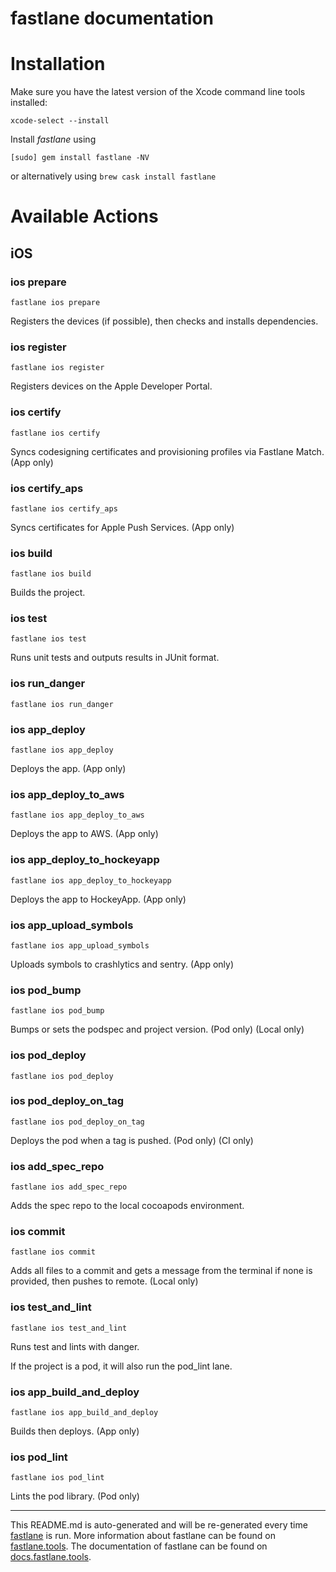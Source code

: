 fastlane documentation
================
# Installation

Make sure you have the latest version of the Xcode command line tools installed:

```
xcode-select --install
```

Install _fastlane_ using
```
[sudo] gem install fastlane -NV
```
or alternatively using `brew cask install fastlane`

# Available Actions
## iOS
### ios prepare
```
fastlane ios prepare
```
Registers the devices (if possible), then checks and installs dependencies.
### ios register
```
fastlane ios register
```
Registers devices on the Apple Developer Portal.
### ios certify
```
fastlane ios certify
```
Syncs codesigning certificates and provisioning profiles via Fastlane Match. (App only)
### ios certify_aps
```
fastlane ios certify_aps
```
Syncs certificates for Apple Push Services. (App only)
### ios build
```
fastlane ios build
```
Builds the project.
### ios test
```
fastlane ios test
```
Runs unit tests and outputs results in JUnit format.
### ios run_danger
```
fastlane ios run_danger
```

### ios app_deploy
```
fastlane ios app_deploy
```
Deploys the app. (App only)
### ios app_deploy_to_aws
```
fastlane ios app_deploy_to_aws
```
Deploys the app to AWS. (App only)
### ios app_deploy_to_hockeyapp
```
fastlane ios app_deploy_to_hockeyapp
```
Deploys the app to HockeyApp. (App only)
### ios app_upload_symbols
```
fastlane ios app_upload_symbols
```
Uploads symbols to crashlytics and sentry. (App only)
### ios pod_bump
```
fastlane ios pod_bump
```
Bumps or sets the podspec and project version. (Pod only) (Local only)
### ios pod_deploy
```
fastlane ios pod_deploy
```

### ios pod_deploy_on_tag
```
fastlane ios pod_deploy_on_tag
```
Deploys the pod when a tag is pushed. (Pod only) (CI only)
### ios add_spec_repo
```
fastlane ios add_spec_repo
```
Adds the spec repo to the local cocoapods environment.
### ios commit
```
fastlane ios commit
```
Adds all files to a commit and gets a message from the terminal if none is provided, then pushes to remote. (Local only)
### ios test_and_lint
```
fastlane ios test_and_lint
```
Runs test and lints with danger.

If the project is a pod, it will also run the pod_lint lane.
### ios app_build_and_deploy
```
fastlane ios app_build_and_deploy
```
Builds then deploys. (App only)
### ios pod_lint
```
fastlane ios pod_lint
```
Lints the pod library. (Pod only)

----

This README.md is auto-generated and will be re-generated every time [fastlane](https://fastlane.tools) is run.
More information about fastlane can be found on [fastlane.tools](https://fastlane.tools).
The documentation of fastlane can be found on [docs.fastlane.tools](https://docs.fastlane.tools).
